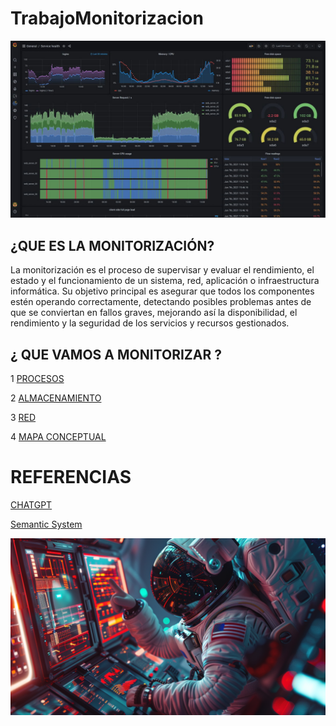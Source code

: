# TrabajoMonitorizacion

![imagen](imagenes/grafana.jpg)


## ¿QUE ES LA MONITORIZACIÓN?
La monitorización es el proceso de supervisar y evaluar el rendimiento, el estado y el funcionamiento de un sistema, red, aplicación o infraestructura informática. Su objetivo principal es asegurar que todos los componentes estén operando correctamente, detectando posibles problemas antes de que se conviertan en fallos graves, mejorando así la disponibilidad, el rendimiento y la seguridad de los servicios y recursos gestionados.
## ¿ QUE VAMOS A MONITORIZAR ?
1 [PROCESOS](Procesos.md)

2 [ALMACENAMIENTO](Almacenamiento.md)

3 [RED](Red.md)

4 [MAPA CONCEPTUAL]()

# REFERENCIAS

 [CHATGPT](https://www.chatgpt.com)
 
 [Semantic System](https://www.semantic-systems.com/semantic-noticias/articulos-tecnologicos/en-que-consiste-la-monitorizacion-de-sistemas/)


![imagen](imagenes/img17.PNG)
